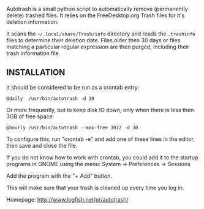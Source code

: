 Autotrash is a small python script to automatically remove
(permanently delete) trashed files. It relies on the FreeDesktop.org
Trash files for it's deletion information.

It scans the `~/.local/share/Trash/info` directory and reads the `.trashinfo`
files to determine their deletion date. Files older then 30 days or files
matching a particular regular expression are then purged, including their
trash information file.

INSTALLATION
------------
It should be considered to be run as a crontab entry:

    @daily  /usr/bin/autotrash -d 30

Or more frequently, but to keep disk IO down, only when there is less then 3GB of free space:

    @hourly /usr/bin/autotrash --max-free 3072 -d 30

To configure this, run "crontab -e" and add one of these lines in the 
editor, then save and close the file.

If you do not know how to work with crontab, you could add it to the startup 
programs in GNOME using the menu: System -> Preferences -> Sessions

Add the program with the "+ Add" button.

This will make sure that your trash is cleaned up every time you log in.

Homepage: http://www.logfish.net/pr/autotrash/

